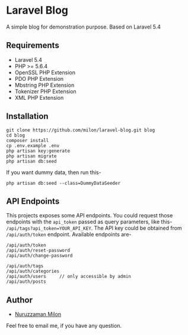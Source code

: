 # Laravel Blog

A simple blog for demonstration purpose. Based on Laravel 5.4

## Requirements

- Laravel 5.4
- PHP >= 5.6.4
- OpenSSL PHP Extension
- PDO PHP Extension
- Mbstring PHP Extension
- Tokenizer PHP Extension
- XML PHP Extension

## Installation

```
git clone https://github.com/milon/laravel-blog.git blog
cd blog
composer install
cp .env.example .env
php artisan key:generate
php artisan migrate
php artisan db:seed
```

If you want dummy data, then run this-

```
php artisan db:seed --class=DummyDataSeeder
```

## API Endpoints

This projects exposes some API endpoints. You could request those endpoints with the `api_token` passed as query parameters, like this- `/api/tags?api_token=YOUR_API_KEY`. The API key could be obtained from `/api/auth/token` endpoint. Available endpoints are-

```
/api/auth/token
/api/auth/reset-password
/api/auth/change-password

/api/auth/tags
/api/auth/categories
/api/auth/users     // only accessible by admin
/api/auth/posts
```

## Author

- [Nuruzzaman Milon](https://milon.im)

Feel free to email me, if you have any question.
